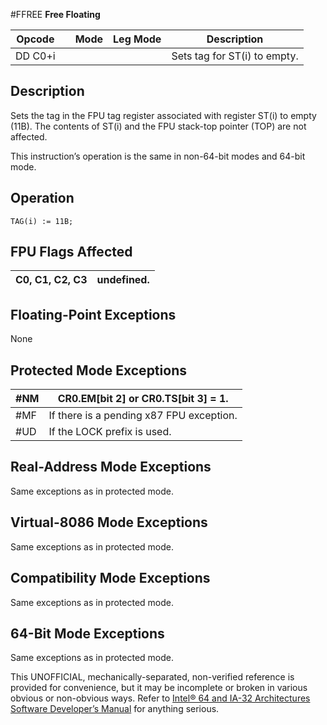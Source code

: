#FFREE
**Free Floating**

| Opcode  |     | Mode | Leg Mode | Description                  |
| ------- | --- | ---- | -------- | ---------------------------- |
| DD C0+i |     |      |          | Sets tag for ST(i) to empty. |

## Description

Sets the tag in the FPU tag register associated with register ST(i) to empty (11B). The contents of ST(i) and the FPU stack-top pointer (TOP) are not affected.

This instruction’s operation is the same in non-64-bit modes and 64-bit mode.

## Operation

```
TAG(i) := 11B;

```

## FPU Flags Affected

| C0, C1, C2, C3 | undefined. |
| -------------- | ---------- |

## Floating-Point Exceptions

None

## Protected Mode Exceptions

| \#​NM  | CR0.EM[bit 2] or CR0.TS[bit 3] = 1.      |
| ------ | ---------------------------------------- |
| \#​​MF | If there is a pending x87 FPU exception. |
| #​​​UD | If the LOCK prefix is used.              |

## Real-Address Mode Exceptions

Same exceptions as in protected mode.

## Virtual-8086 Mode Exceptions

Same exceptions as in protected mode.

## Compatibility Mode Exceptions

Same exceptions as in protected mode.

## 64-Bit Mode Exceptions

Same exceptions as in protected mode.

This UNOFFICIAL, mechanically-separated, non-verified reference is provided for convenience, but it may be
incomplete or broken in various obvious or non-obvious
ways. Refer to [Intel® 64 and IA-32 Architectures Software Developer’s Manual](https://software.intel.com/en-us/download/intel-64-and-ia-32-architectures-sdm-combined-volumes-1-2a-2b-2c-2d-3a-3b-3c-3d-and-4) for anything serious.
